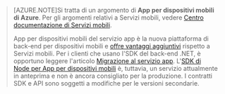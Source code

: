 >[AZURE.NOTE]Si tratta di un argomento di **App per dispositivi mobili di Azure**. Per gli argomenti relativi a Servizi mobili, vedere [Centro documentazione di Servizi mobili](/documentation/services/mobile-services/).
>
>App per dispositivi mobili del servizio app è la nuova piattaforma di back-end per dispositivi mobili e [offre vantaggi aggiuntivi](app-service-mobile-value-prop-migration-from-mobile-services.md) rispetto a Servizi mobili. Per i clienti che usano l'SDK del back-end .NET, è opportuno leggere l'articolo [Migrazione al servizio app](app-service-mobile-dotnet-backend-migrating-from-mobile-services). L'[SDK di Node per App per dispositivi mobili](https://github.com/azure/azure-mobile-apps-node) è, tuttavia, un servizio attualmente in anteprima e non è ancora consigliato per la produzione. I contratti SDK e API sono soggetti a modifiche per le versioni secondarie.

<!---HONumber=AcomDC_1203_2015-->